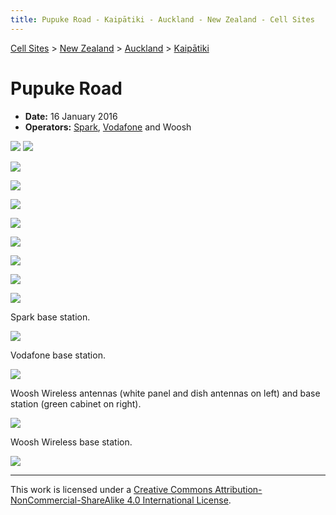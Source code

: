 ```yaml
---
title: Pupuke Road - Kaipātiki - Auckland - New Zealand - Cell Sites
---
```


[Cell Sites](../../../) > [New Zealand](../../) > [Auckland](../) > [Kaipātiki](./)

# Pupuke Road

* **Date:** 16 January 2016
* **Operators:** [Spark], [Vodafone] and Woosh

![](https://f001.backblazeb2.com/file/CellSites/NZ/AUK/Kaip%C4%81tiki/20160116-162737.jpg)
![](https://f001.backblazeb2.com/file/CellSites/NZ/AUK/Kaip%C4%81tiki/20160116-163336.jpg)

![](https://f001.backblazeb2.com/file/CellSites/NZ/AUK/Kaip%C4%81tiki/20160116-163618.jpg)

![](https://f001.backblazeb2.com/file/CellSites/NZ/AUK/Kaip%C4%81tiki/20160116-163821.jpg)

![](https://f001.backblazeb2.com/file/CellSites/NZ/AUK/Kaip%C4%81tiki/20160116-164102.jpg)

![](https://f001.backblazeb2.com/file/CellSites/NZ/AUK/Kaip%C4%81tiki/20160116-164344.jpg)

![](https://f001.backblazeb2.com/file/CellSites/NZ/AUK/Kaip%C4%81tiki/20160116-164411.jpg)

![](https://f001.backblazeb2.com/file/CellSites/NZ/AUK/Kaip%C4%81tiki/20160116-164421.jpg)

![](https://f001.backblazeb2.com/file/CellSites/NZ/AUK/Kaip%C4%81tiki/20160116-164602.jpg)

![](https://f001.backblazeb2.com/file/CellSites/NZ/AUK/Kaip%C4%81tiki/20160116-164629.jpg)

Spark base station.

![](https://f001.backblazeb2.com/file/CellSites/NZ/AUK/Kaip%C4%81tiki/20160116-163404.jpg)

Vodafone base station.

![](https://f001.backblazeb2.com/file/CellSites/NZ/AUK/Kaip%C4%81tiki/20160116-164706.jpg)

Woosh Wireless antennas (white panel and dish antennas on left) and base station (green cabinet on right).

![](https://f001.backblazeb2.com/file/CellSites/NZ/AUK/Kaip%C4%81tiki/20160116-163236.jpg)

Woosh Wireless base station.

![](https://f001.backblazeb2.com/file/CellSites/NZ/AUK/Kaip%C4%81tiki/20160116-164831.jpg)

---

This work is licensed under a [Creative Commons Attribution-NonCommercial-ShareAlike 4.0 International License](http://creativecommons.org/licenses/by-nc-sa/4.0/).

[Spark]: https://en.wikipedia.org/wiki/Spark_New_Zealand
[Vodafone]: https://en.wikipedia.org/wiki/Vodafone_New_Zealand
